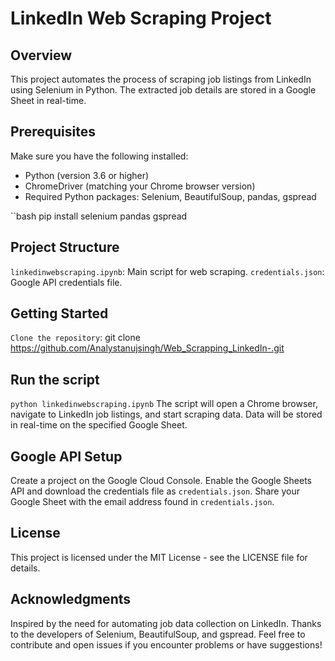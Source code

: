 # LinkedIn Web Scraping Project

## Overview

This project automates the process of scraping job listings from LinkedIn using Selenium in Python. The extracted job details are stored in a Google Sheet in real-time.

## Prerequisites

Make sure you have the following installed:

- Python (version 3.6 or higher)
- ChromeDriver (matching your Chrome browser version)
- Required Python packages: Selenium, BeautifulSoup, pandas, gspread

``bash
pip install selenium pandas gspread

## Project Structure
`linkedinwebscraping.ipynb`: Main script for web scraping.
`credentials.json`: Google API credentials file.

## Getting Started
`Clone the repository`: git clone https://github.com/Analystanujsingh/Web_Scrapping_LinkedIn-.git

## Run the script
`python linkedinwebscraping.ipynb`
The script will open a Chrome browser, navigate to LinkedIn job listings, and start scraping data. Data will be stored in real-time on the specified Google Sheet.

## Google API Setup
Create a project on the Google Cloud Console.
Enable the Google Sheets API and download the credentials file as `credentials.json`.
Share your Google Sheet with the email address found in `credentials.json`.

## License
This project is licensed under the MIT License - see the LICENSE file for details.

## Acknowledgments
Inspired by the need for automating job data collection on LinkedIn.
Thanks to the developers of Selenium, BeautifulSoup, and gspread.
Feel free to contribute and open issues if you encounter problems or have suggestions!
